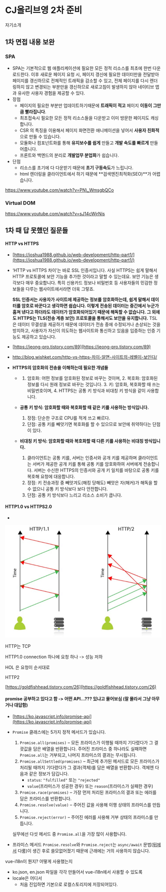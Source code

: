 # CJ올리브영 2차 준비

자기소개

## 1차 면접 내용 보완

### SPA

* SPA는 기본적으로 웹 애플리케이션에 필요한 모든 정적 리소스를 최초에 한번 다운로드한다. 이후 새로운 페이지 요청 시, 페이지 갱신에 필요한 데이터만을 전달받아 페이지를 갱신하므로 전체적인 트래픽을 감소할 수 있고, 전체 페이지를 다시 렌더링하지 않고 변경되는 부분만을 갱신하므로 새로고침이 발생하지 않아 네이티브 앱과 유사한 사용자 경험을 제공할 수 있다.
* 장점
  * 페이지의 필요한 부분만 업데이트하기때문에 **트래픽이 적고** 페이지 **이동이 그만큼 빨라집니다**.
  * 최초접속시 필요한 모든 정적 리소스들을 다운받고 이미 방문한 페이지도 캐싱합니다.
  * CSR 의 특징을 이용해서 페이지 화면전환 애니메이션을 넣어서 **사용자 친화적**으로 만들 수 있습니다.
  * 모듈화나 컴포넌트화를 통해 **유지보수를 쉽게** 만들고 **개발 속도를 빠르게** 만들어줍니다.
  * 프론트와 백엔드의 분리로 **개발업무 분업화**가 쉽습니다.
* 단점
  * 리소스를 초기에 다 다운받기 때문에 **초기 구동속도**가 느립니다.
  * html 렌더링을 클라이언트에서 하기 때문에 **검색엔진최적화\(SEO\)**가 어렵습니다.

https://www.youtube.com/watch?v=PN\_WmsgbQCo

### Virtual DOM

https://www.youtube.com/watch?v=sJ14cWjrNis



## 1차 때 답 못했던 질문들

#### HTTP vs HTTPS

* [https://joshua1988.github.io/web-development/http-part1/](https://joshua1988.github.io/web-development/http-part1/)
* ‘HTTP vs HTTPS 차이’는 바로 SSL 인증서입니다. 사실 HTTPS는 쉽게 말해서 HTTP 프로토콜에 보안 기능을 추가한 것이라고 말할 수 있는데요. 보안 기능은 생각보다 매우 중요합니다. 특히 신용카드 정보나 비밀번호 등 사용자들의 민감한 정보들을 다루는 웹사이트에서라면 더욱 그렇죠.

  **SSL 인증서는 사용자가 사이트에 제공하는 정보를 암호화하는데, 쉽게 말해서 데이터를 암호로 바꾼다고 생각하면 쉽습니다. 이렇게 전송된 데이터는 중간에서 누군가 훔쳐 낸다고 하더라도 데이터가 암호화되어있기 때문에 해독할 수 없습니다. 그 외에도 HTTPS는 TLS\(전송 계층 보안\) 프로토콜을 통해서도 보안을 유지합니다.** TSL은 데이터 무결성을 제공하기 때문에 데이터가 전송 중에 수정되거나 손상되는 것을 방지하고, 사용자가 자신이 의도하는 웹사이트와 통신하고 있음을 입증하는 인증 기능도 제공하고 있습니다.

* [https://jeong-pro.tistory.com/89](https://jeong-pro.tistory.com/89)
* http://blog.wishket.com/http-vs-https-차이-알면-사이트의-레벨이-보인다/
* **HTTPS의 암호화의 전송을 이해하는데 필요한 개념들**
  * 1. 암호화: 어떤 정보를 암호화된 정보로 바꾸는 것이며,  2. 복호화: 암호화된 정보를 다시 원래 정보로 바꾸는 것입니다.  3. 키: 암호화, 복호화할 때 쓰는 비밀번호이며,  4. HTTPS는 공통 키 방식과 비대칭 키 방식을 같이 사용합니다.
  * **공통 키 방식: 암호화할 때와 복호화할 때 같은 키를 사용하는 방식입니다.**

     1. 장점: 단순한 구조로 CPU를 적게 쓰고 빠르다.  
     2. 단점: 공통 키를 빼앗기면 복호화를 할 수 있으므로 보안에 취약하다는 단점이 있다.

  * **비대칭 키 방식: 암호화할 때와 복호화할 때 다른 키를 사용하는 비대칭 방식입니다.**

     1. 클라이언트는 공통 키를, 서버는 인증서와 공개 키를 제공하며 클라이언트는 서버가 제공한 공개 키를 통해 공통 키를 암호화하여 서버에게 전송합니다. 서버는 수신한 HTTPS의 인증서와 공개 키 일치를 바탕으로 공통 키를 복호해 요청에 대응합니다.  
     2. 장점: 키 전송과정 중 빼앗겨도\(해킹 당해도\) 빼앗은 자\(해커\)가 해독을 할 수 없으니 공통 키 방식보다 보다 안전합니다.  
     3. 단점: 공통 키 방식보다 느리고 리소스 소비가 큽니다.

#### HTTP1.0 vs HTTPS2.0

* 
![](../.gitbook/assets/image%20%2833%29.png)

HTTP는 TCP

HTTP1.0 connection 하나에 요청 하나 -&gt; 성능 저하

HOL 은 요청이 순서대로 

HTTP2 

[https://goldfishhead.tistory.com/26](https://goldfishhead.tistory.com/26)

#### promise 공부하고 있다고 함 -&gt; **어떤 API...???** 있냐고 물어보심 \(잘 몰라서 그냥 아무거나 대답함\)

* [https://ko.javascript.info/promise-api](https://ko.javascript.info/promise-api)
* `Promise` 클래스에는 5가지 정적 메서드가 있습니다.

  1. `Promise.all(promises)` – 모든 프라미스가 이행될 때까지 기다렸다가 그 결괏값을 담은 배열을 반환합니다. 주어진 프라미스 중 하나라도 실패하면 `Promise.all`는 거부되고, 나머지 프라미스의 결과는 무시됩니다.
  2. `Promise.allSettled(promises)` – 최근에 추가된 메서드로 모든 프라미스가 처리될 때까지 기다렸다가 그 결과\(객체\)를 담은 배열을 반환합니다. 객체엔 다음과 같은 정보가 담깁니다.
     * `status`: `"fulfilled"` 또는 `"rejected"`
     * `value`\(프라미스가 성공한 경우\) 또는 `reason`\(프라미스가 실패한 경우\)
  3. `Promise.race(promises)` – 가장 먼저 처리된 프라미스의 결과 또는 에러를 담은 프라미스를 반환합니다.
  4. `Promise.resolve(value)` – 주어진 값을 사용해 이행 상태의 프라미스를 만듭니다.
  5. `Promise.reject(error)` – 주어진 에러를 사용해 거부 상태의 프라미스를 만듭니다.

  실무에선 다섯 메서드 중 `Promise.all`을 가장 많이 사용합니다.

* 프라미스 메서드 `Promise.resolve`와 `Promise.reject`는 `async/await` 문법\([뒤에서](https://ko.javascript.info/async-await) 다룸\)이 생긴 후로 쓸모없어졌기 때문에 근래에는 거의 사용하지 않습니다.

vue-i18n이 뭔지? 어떻게 사용했는지

* ko.json, en.json 파일을 각각 만들어서 vue-i18n에서 사용할 수 있도록 
* locale은 어디서
  * 처음 진입하면 기본으로 로컬스토리지에 저장되어있다.



